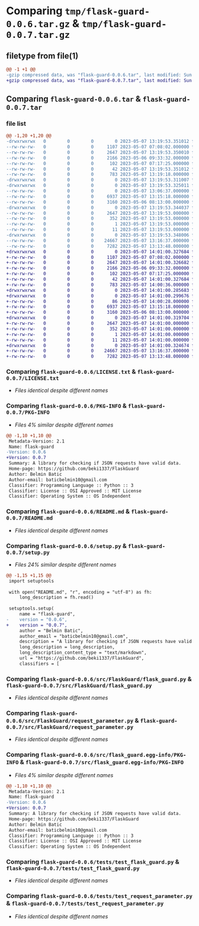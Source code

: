 # Comparing `tmp/flask-guard-0.0.6.tar.gz` & `tmp/flask-guard-0.0.7.tar.gz`

## filetype from file(1)

```diff
@@ -1 +1 @@
-gzip compressed data, was "flask-guard-0.0.6.tar", last modified: Sun May  7 13:19:53 2023, max compression
+gzip compressed data, was "flask-guard-0.0.7.tar", last modified: Sun May  7 14:01:00 2023, max compression
```

## Comparing `flask-guard-0.0.6.tar` & `flask-guard-0.0.7.tar`

### file list

```diff
@@ -1,20 +1,20 @@
-drwxrwxrwx   0        0        0        0 2023-05-07 13:19:53.351012 flask-guard-0.0.6/
--rw-rw-rw-   0        0        0     1107 2023-05-07 07:08:02.000000 flask-guard-0.0.6/LICENSE.txt
--rw-rw-rw-   0        0        0     2647 2023-05-07 13:19:53.350010 flask-guard-0.0.6/PKG-INFO
--rw-rw-rw-   0        0        0     2166 2023-05-06 09:33:32.000000 flask-guard-0.0.6/README.md
--rw-rw-rw-   0        0        0      102 2023-05-07 07:17:25.000000 flask-guard-0.0.6/pyproject.toml
--rw-rw-rw-   0        0        0       42 2023-05-07 13:19:53.351012 flask-guard-0.0.6/setup.cfg
--rw-rw-rw-   0        0        0      783 2023-05-07 13:19:18.000000 flask-guard-0.0.6/setup.py
-drwxrwxrwx   0        0        0        0 2023-05-07 13:19:53.311007 flask-guard-0.0.6/src/
-drwxrwxrwx   0        0        0        0 2023-05-07 13:19:53.325011 flask-guard-0.0.6/src/FlaskGuard/
--rw-rw-rw-   0        0        0        0 2023-05-07 13:06:37.000000 flask-guard-0.0.6/src/FlaskGuard/__init__.py
--rw-rw-rw-   0        0        0     6937 2023-05-07 13:15:18.000000 flask-guard-0.0.6/src/FlaskGuard/flask_guard.py
--rw-rw-rw-   0        0        0     3160 2023-05-06 08:13:00.000000 flask-guard-0.0.6/src/FlaskGuard/request_parameter.py
-drwxrwxrwx   0        0        0        0 2023-05-07 13:19:53.344037 flask-guard-0.0.6/src/flask_guard.egg-info/
--rw-rw-rw-   0        0        0     2647 2023-05-07 13:19:53.000000 flask-guard-0.0.6/src/flask_guard.egg-info/PKG-INFO
--rw-rw-rw-   0        0        0      352 2023-05-07 13:19:53.000000 flask-guard-0.0.6/src/flask_guard.egg-info/SOURCES.txt
--rw-rw-rw-   0        0        0        1 2023-05-07 13:19:53.000000 flask-guard-0.0.6/src/flask_guard.egg-info/dependency_links.txt
--rw-rw-rw-   0        0        0       11 2023-05-07 13:19:53.000000 flask-guard-0.0.6/src/flask_guard.egg-info/top_level.txt
-drwxrwxrwx   0        0        0        0 2023-05-07 13:19:53.348006 flask-guard-0.0.6/tests/
--rw-rw-rw-   0        0        0    24667 2023-05-07 13:16:37.000000 flask-guard-0.0.6/tests/test_flask_guard.py
--rw-rw-rw-   0        0        0     7282 2023-05-07 13:13:48.000000 flask-guard-0.0.6/tests/test_request_parameter.py
+drwxrwxrwx   0        0        0        0 2023-05-07 14:01:00.327684 flask-guard-0.0.7/
+-rw-rw-rw-   0        0        0     1107 2023-05-07 07:08:02.000000 flask-guard-0.0.7/LICENSE.txt
+-rw-rw-rw-   0        0        0     2647 2023-05-07 14:01:00.326682 flask-guard-0.0.7/PKG-INFO
+-rw-rw-rw-   0        0        0     2166 2023-05-06 09:33:32.000000 flask-guard-0.0.7/README.md
+-rw-rw-rw-   0        0        0      102 2023-05-07 07:17:25.000000 flask-guard-0.0.7/pyproject.toml
+-rw-rw-rw-   0        0        0       42 2023-05-07 14:01:00.327684 flask-guard-0.0.7/setup.cfg
+-rw-rw-rw-   0        0        0      783 2023-05-07 14:00:36.000000 flask-guard-0.0.7/setup.py
+drwxrwxrwx   0        0        0        0 2023-05-07 14:01:00.285683 flask-guard-0.0.7/src/
+drwxrwxrwx   0        0        0        0 2023-05-07 14:01:00.299676 flask-guard-0.0.7/src/FlaskGuard/
+-rw-rw-rw-   0        0        0       86 2023-05-07 14:00:28.000000 flask-guard-0.0.7/src/FlaskGuard/__init__.py
+-rw-rw-rw-   0        0        0     6937 2023-05-07 13:15:18.000000 flask-guard-0.0.7/src/FlaskGuard/flask_guard.py
+-rw-rw-rw-   0        0        0     3160 2023-05-06 08:13:00.000000 flask-guard-0.0.7/src/FlaskGuard/request_parameter.py
+drwxrwxrwx   0        0        0        0 2023-05-07 14:01:00.319704 flask-guard-0.0.7/src/flask_guard.egg-info/
+-rw-rw-rw-   0        0        0     2647 2023-05-07 14:01:00.000000 flask-guard-0.0.7/src/flask_guard.egg-info/PKG-INFO
+-rw-rw-rw-   0        0        0      352 2023-05-07 14:01:00.000000 flask-guard-0.0.7/src/flask_guard.egg-info/SOURCES.txt
+-rw-rw-rw-   0        0        0        1 2023-05-07 14:01:00.000000 flask-guard-0.0.7/src/flask_guard.egg-info/dependency_links.txt
+-rw-rw-rw-   0        0        0       11 2023-05-07 14:01:00.000000 flask-guard-0.0.7/src/flask_guard.egg-info/top_level.txt
+drwxrwxrwx   0        0        0        0 2023-05-07 14:01:00.324674 flask-guard-0.0.7/tests/
+-rw-rw-rw-   0        0        0    24667 2023-05-07 13:16:37.000000 flask-guard-0.0.7/tests/test_flask_guard.py
+-rw-rw-rw-   0        0        0     7282 2023-05-07 13:13:48.000000 flask-guard-0.0.7/tests/test_request_parameter.py
```

### Comparing `flask-guard-0.0.6/LICENSE.txt` & `flask-guard-0.0.7/LICENSE.txt`

 * *Files identical despite different names*

### Comparing `flask-guard-0.0.6/PKG-INFO` & `flask-guard-0.0.7/PKG-INFO`

 * *Files 4% similar despite different names*

```diff
@@ -1,10 +1,10 @@
 Metadata-Version: 2.1
 Name: flask-guard
-Version: 0.0.6
+Version: 0.0.7
 Summary: A library for checking if JSON requests have valid data.
 Home-page: https://github.com/beki1337/FlaskGuard
 Author: Belmin Batic
 Author-email: baticbelmin10@gmail.com
 Classifier: Programming Language :: Python :: 3
 Classifier: License :: OSI Approved :: MIT License
 Classifier: Operating System :: OS Independent
```

### Comparing `flask-guard-0.0.6/README.md` & `flask-guard-0.0.7/README.md`

 * *Files identical despite different names*

### Comparing `flask-guard-0.0.6/setup.py` & `flask-guard-0.0.7/setup.py`

 * *Files 24% similar despite different names*

```diff
@@ -1,15 +1,15 @@
 import setuptools
 
 with open("README.md", "r", encoding = "utf-8") as fh:
     long_description = fh.read()
 
 setuptools.setup(
     name = "flask-guard",
-    version = "0.0.6",
+    version = "0.0.7",
     author = "Belmin Batic",
     author_email = "baticbelmin10@gmail.com",
     description = "A library for checking if JSON requests have valid data.",
     long_description = long_description,
     long_description_content_type = "text/markdown",
     url = "https://github.com/beki1337/FlaskGuard",
     classifiers = [
```

### Comparing `flask-guard-0.0.6/src/FlaskGuard/flask_guard.py` & `flask-guard-0.0.7/src/FlaskGuard/flask_guard.py`

 * *Files identical despite different names*

### Comparing `flask-guard-0.0.6/src/FlaskGuard/request_parameter.py` & `flask-guard-0.0.7/src/FlaskGuard/request_parameter.py`

 * *Files identical despite different names*

### Comparing `flask-guard-0.0.6/src/flask_guard.egg-info/PKG-INFO` & `flask-guard-0.0.7/src/flask_guard.egg-info/PKG-INFO`

 * *Files 4% similar despite different names*

```diff
@@ -1,10 +1,10 @@
 Metadata-Version: 2.1
 Name: flask-guard
-Version: 0.0.6
+Version: 0.0.7
 Summary: A library for checking if JSON requests have valid data.
 Home-page: https://github.com/beki1337/FlaskGuard
 Author: Belmin Batic
 Author-email: baticbelmin10@gmail.com
 Classifier: Programming Language :: Python :: 3
 Classifier: License :: OSI Approved :: MIT License
 Classifier: Operating System :: OS Independent
```

### Comparing `flask-guard-0.0.6/tests/test_flask_guard.py` & `flask-guard-0.0.7/tests/test_flask_guard.py`

 * *Files identical despite different names*

### Comparing `flask-guard-0.0.6/tests/test_request_parameter.py` & `flask-guard-0.0.7/tests/test_request_parameter.py`

 * *Files identical despite different names*

